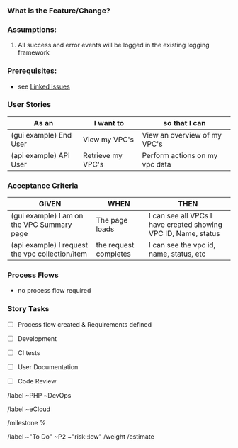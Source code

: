 <!-- Title: UserStory-Deliverable.md -->

### What is the Feature/Change?
<!-- Enter clear and concise description of what your feature or change request is -->



### Assumptions:
1. All success and error events will be logged in the existing logging framework


### Prerequisites:
<!-- Link to any related/blocked/blocking issues or detail anything required for development to begin -->
- see [Linked issues](#related-issues)


### User Stories

| As an <type of user> | I want to <perform some task> | so that I can <achieve some goal> |
|---|---|---|
| (gui example) End User | View my VPC's | View an overview of my VPC's |
| (api example) API User | Retrieve my VPC's | Perform actions on my vpc data |


### Acceptance Criteria

| GIVEN | WHEN | THEN |
|---|---|---|
| (gui example) I am on the VPC Summary page | The page loads | I can see all VPCs I have created showing VPC ID, Name, status |
| (api example) I request the vpc collection/item | the request completes | I can see the vpc id, name, status, etc |


### Process Flows
 <!-- attach any flow charts and delete placeholder -->
- no process flow required


<!-- ENFORCEMENT-END -->

### Story Tasks
- [ ] Process flow created & Requirements defined
- [ ] Development
- [ ] CI tests
- [ ] User Documentation
- [ ] Code Review


<!--- Set Team label - Delete as appropriate -->
/label ~PHP ~DevOps 

<!--- set product or project labels - If appropriate  -->
/label ~eCloud 

<!--- set product or project milestone - If appropriate  -->
/milestone %

<!--- set initial issue status, risk, priority, weight & estimate - see handbook if unsure  -->
/label ~"To Do" ~P2 ~"risk::low" 
/weight 
/estimate 
